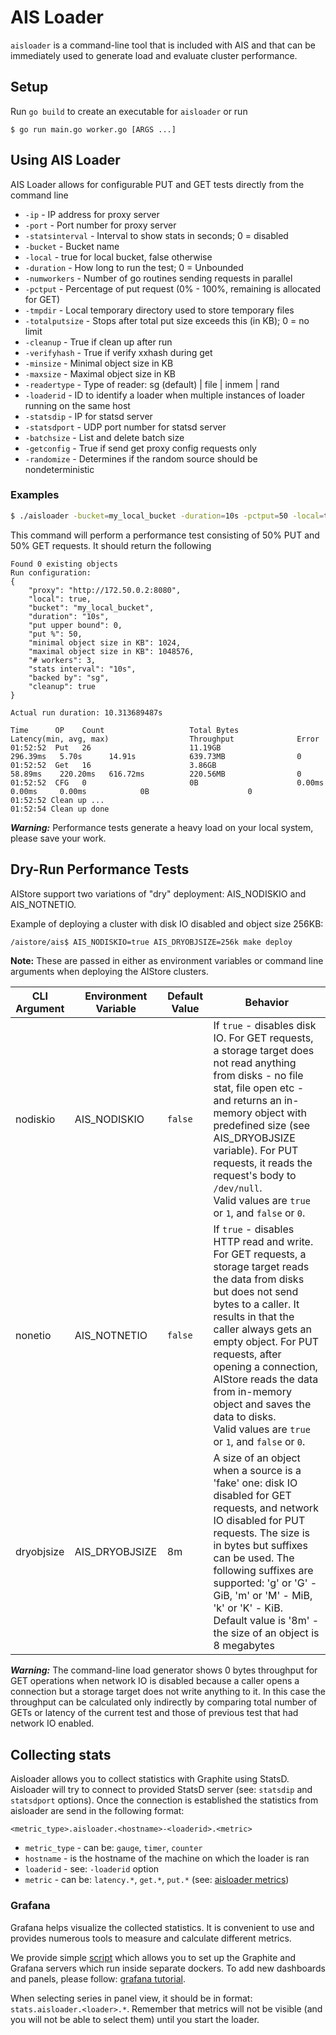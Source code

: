 # AIS Loader
`aisloader` is a command-line tool that is included with AIS and that can be immediately used to generate load and evaluate cluster performance.

## Setup
Run `go build` to create an executable for `aisloader` or run

```
$ go run main.go worker.go [ARGS ...]
```
## Using AIS Loader

AIS Loader allows for configurable PUT and GET tests directly from the command line
 - `-ip` -  IP address for proxy server
 - `-port` - Port number for proxy server
 - `-statsinterval` - Interval to show stats in seconds; 0 = disabled
 - `-bucket` - Bucket name
 - `-local` - true for local bucket, false otherwise
 - `-duration` - How long to run the test; 0 = Unbounded
 - `-numworkers` - Number of go routines sending requests in parallel
 - `-pctput` - Percentage of put request (0% - 100%, remaining is allocated for GET)
 - `-tmpdir` - Local temporary directory used to store temporary files
 - `-totalputsize` - Stops after total put size exceeds this (in KB); 0 = no limit
 - `-cleanup` - True if clean up after run
 - `-verifyhash` - True if verify xxhash during get
 - `-minsize` - Minimal object size in KB
 - `-maxsize` - Maximal object size in KB
 - `-readertype` - Type of reader: sg (default) | file | inmem | rand
 - `-loaderid` - ID to identify a loader when multiple instances of loader running on the same host
 - `-statsdip` - IP for statsd server
 - `-statsdport` - UDP port number for statsd server
 - `-batchsize` - List and delete batch size
 - `-getconfig` - True if send get proxy config requests only
 - `-randomize` - Determines if the random source should be nondeterministic

### Examples

```sh
$ ./aisloader -bucket=my_local_bucket -duration=10s -pctput=50 -local=true -cleanup=true -readertype=sg -numworkers=3
```

This command will perform a performance test consisting of 50% PUT and 50% GET requests. It should return the following

```
Found 0 existing objects
Run configuration:
{
    "proxy": "http://172.50.0.2:8080",
    "local": true,
    "bucket": "my_local_bucket",
    "duration": "10s",
    "put upper bound": 0,
    "put %": 50,
    "minimal object size in KB": 1024,
    "maximal object size in KB": 1048576,
    "# workers": 3,
    "stats interval": "10s",
    "backed by": "sg",
    "cleanup": true
}

Actual run duration: 10.313689487s

Time      OP    Count                 	Total Bytes           	Latency(min, avg, max)              	Throughput            	Error
01:52:52  Put   26                    	11.19GB               	296.39ms   5.70s      14.91s        	639.73MB              	0    
01:52:52  Get   16                    	3.86GB                	58.89ms    220.20ms   616.72ms      	220.56MB              	0    
01:52:52  CFG   0                     	0B                    	0.00ms     0.00ms     0.00ms        	0B                    	0    
01:52:52 Clean up ...
01:52:54 Clean up done
```

***Warning:*** Performance tests generate a heavy load on your local system, please save your work.

## Dry-Run Performance Tests

AIStore support two variations of "dry" deployment: AIS_NODISKIO and AIS_NOTNETIO.

Example of deploying a cluster with disk IO disabled and object size 256KB:

```bash
/aistore/ais$ AIS_NODISKIO=true AIS_DRYOBJSIZE=256k make deploy
```

**Note:** These are passed in either as environment variables or command line arguments when deploying the AIStore clusters.

| CLI Argument | Environment Variable | Default Value | Behavior |
| ------------ | ------ | ------ | ------------- |
| nodiskio | AIS_NODISKIO | `false` | If `true` - disables disk IO. For GET requests, a storage target does not read anything from disks - no file stat, file open etc - and returns an in-memory object with predefined size (see AIS_DRYOBJSIZE variable). For PUT requests, it reads the request's body to `/dev/null`. <br> Valid values are `true` or `1`, and `false` or `0`. |
| nonetio | AIS_NOTNETIO | `false` | If `true` - disables HTTP read and write. For GET requests, a storage target reads the data from disks but does not send bytes to a caller. It results in that the caller always gets an empty object. For PUT requests, after opening a connection, AIStore reads the data from in-memory object and saves the data to disks. <br> Valid values are `true` or `1`, and `false` or `0`. |
| dryobjsize | AIS_DRYOBJSIZE | 8m | A size of an object when a source is a 'fake' one: disk IO disabled for GET requests, and network IO disabled for PUT requests. The size is in bytes but suffixes can be used. The following suffixes are supported: 'g' or 'G' - GiB, 'm' or 'M' - MiB, 'k' or 'K' - KiB. <br> Default value is '8m' - the size of an object is 8 megabytes |

***Warning:*** The command-line load generator shows 0 bytes throughput for GET operations when network IO is disabled because a caller opens a connection but a storage target does not write anything to it. In this case the throughput can be calculated only indirectly by comparing total number of GETs or latency of the current test and those of previous test that had network IO enabled.

## Collecting stats

Aisloader allows you to collect statistics with Graphite using StatsD. Aisloader will try to connect
to provided StatsD server (see: `statsdip` and `statsdport` options). Once the
connection is established the statistics from aisloader are send in the following
format:
```
<metric_type>.aisloader.<hostname>-<loaderid>.<metric>
```

* `metric_type` - can be: `gauge`, `timer`, `counter`
* `hostname` - is the hostname of the machine on which the loader is ran
* `loaderid` - see: `-loaderid` option
* `metric` - can be: `latency.*`, `get.*`, `put.*` (see: [aisloader metrics](/docs/metrics.md#ais-loader-metrics))

### Grafana

Grafana helps visualize the collected statistics. It is convenient to use and
provides numerous tools to measure and calculate different metrics.

We provide simple [script](/ais/setup/deploy_grafana.sh) which allows you to set
up the Graphite and Grafana servers which run inside separate dockers. To add
new dashboards and panels, please follow: [grafana tutorial](http://docs.grafana.org/guides/getting_started/).

When selecting series in panel view, it should be in format: `stats.aisloader.<loader>.*`.
Remember that metrics will not be visible (and you will not be able to select
them) until you start the loader.